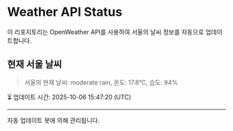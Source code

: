 
# Weather API Status

이 리포지토리는 OpenWeather API를 사용하여 서울의 날씨 정보를 자동으로 업데이트합니다.

## 현재 서울 날씨
> 서울의 현재 날씨: moderate rain, 온도: 17.8°C, 습도: 94%

⏳ 업데이트 시간: 2025-10-06 15:47:20 (UTC)

---
자동 업데이트 봇에 의해 관리됩니다.
